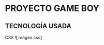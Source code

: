 # PROYECTO GAME BOY 
## TECNOLOGÍA USADA
 CSS
 ![imagen css] <img scr= "PROYECTO-1/img/pantalla.jpg">
